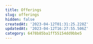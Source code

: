 ```yaml
---
title: Offerings
slug: offerings
hidden: false
createdAt: '2023-04-12T01:31:25.228Z'
updatedAt: '2023-04-12T16:27:55.506Z'
category: 6478b85ba1ff55154dd9bbe5
---
```

